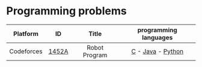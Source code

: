 # Programming problems

| Platform  | ID  | Title | programming languages |
| :---: | :---: | :---: | :---: |
| Codeforces  | [1452A](1452A/statement.md) | Robot Program | [C](1452A/solution.c) - [Java](1452A/Solution.java) - [Python](1452A/solution.py) |
